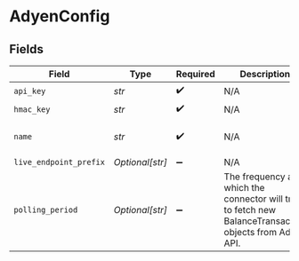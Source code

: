 # AdyenConfig


## Fields

| Field                                                                                                  | Type                                                                                                   | Required                                                                                               | Description                                                                                            | Example                                                                                                |
| ------------------------------------------------------------------------------------------------------ | ------------------------------------------------------------------------------------------------------ | ------------------------------------------------------------------------------------------------------ | ------------------------------------------------------------------------------------------------------ | ------------------------------------------------------------------------------------------------------ |
| `api_key`                                                                                              | *str*                                                                                                  | :heavy_check_mark:                                                                                     | N/A                                                                                                    | XXX                                                                                                    |
| `hmac_key`                                                                                             | *str*                                                                                                  | :heavy_check_mark:                                                                                     | N/A                                                                                                    | XXX                                                                                                    |
| `name`                                                                                                 | *str*                                                                                                  | :heavy_check_mark:                                                                                     | N/A                                                                                                    | My Adyen Account                                                                                       |
| `live_endpoint_prefix`                                                                                 | *Optional[str]*                                                                                        | :heavy_minus_sign:                                                                                     | N/A                                                                                                    | XXX                                                                                                    |
| `polling_period`                                                                                       | *Optional[str]*                                                                                        | :heavy_minus_sign:                                                                                     | The frequency at which the connector will try to fetch new BalanceTransaction objects from Adyen API.<br/> | 60s                                                                                                    |